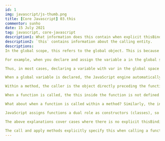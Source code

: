 ```yaml
---
id: 1
img: javascript/js-thumb.png
title: [Core Javascript] 03.this
commentor: sunho
date: 15 July 2021
tag: javascript, core-javascript
description1: What information does this contain when explicit thisBinding is present versus when it is not?
description2: `this` contains information about the calling entity.
descriptions:
In the global scope, this refers to the global object. This is because the entity that creates the global context is the global object. In JavaScript, all variables act as properties of a specific object. Therefore, when declaring a global variable, the JavaScript engine assigns it as a property of the global object.

For example, when you declare and assign the variable a in the global scope and then call a directly, the scope chain searches for a and eventually finds it in the LexicalEnvironment of the global scope, i.e., the global object, and returns its value (i.e., (window.)a).

Thus, in most cases, declaring a variable with var in the global space and directly assigning it to a property of window works the same way. However, there is an exception concerning the delete command, which is intended to prevent unintentional deletions by the user.

When a global variable is declared, the JavaScript engine automatically assigns it as a property of the global object and additionally defines the configurable attribute of that property as false. Therefore, there is a difference between a global variable declared with var and a property of the global object in terms of whether they can be hoisted and whether they are configurable.

Within a method, the caller is the object directly preceding the function name. This object becomes the this context.

When a function is called, the this inside the function is not defined. this is supposed to contain information about the calling entity, but because the function is called without specifying a calling entity and the developer directly runs the code, the calling entity's information is unknown. However, this is considered a design flaw.

What about when a function is called within a method? Similarly, the internal this is not defined and thus refers to the global object. To work around this, developers have used different methods when writing functions within methods. In ES6, to address the issue of this referring to the global object within a function, the arrow function was introduced. The arrow function eliminates the this binding process during the creation of the execution context, allowing it to use the this value from the upper scope directly, making workarounds unnecessary (note that arrow functions cannot be used in an ES5 environment).

JavaScript assigns functions a dual role as constructors (classes), so when a function is called with the new keyword, the function operates as a constructor. In this case, the this within the constructor function refers to the new specific instance being created.

The above explanations cover cases where there is no explicit thisBinding. What happens when thisBinding is specified explicitly?

The call and apply methods explicitly specify this when calling a function or method, while the bind method creates a new function by specifying this and some of the arguments to be passed to the function. Methods that iterate over elements and repeatedly call a callback function may also accept this as a separate argument.
---
```

